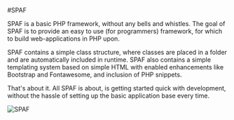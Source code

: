 #SPAF

SPAF is a basic PHP framework, without any bells and whistles.
The goal of SPAF is to provide an easy to use (for programmers) framework, for which to build web-applications in PHP upon.

SPAF contains a simple class structure, where classes are placed in a folder and are automatically included in runtime.
SPAF also contains a simple templating system based on simple HTML with enabled enhancements like Bootstrap and Fontawesome, and inclusion of PHP snippets.

That's about it. All SPAF is about, is getting started quick with development, without the hassle of setting up the basic application base every time.

![SPAF](https://raw.githubusercontent.com/ebbesmoeller/spaf/master/template/media/graphics/spaf.png)

